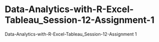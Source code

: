 # Data-Analytics-with-R-Excel-Tableau_Session-12-Assignment-1
Data-Analytics-with-R-Excel-Tableau_Session-12-Assignment 1
